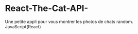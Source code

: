 # React-The-Cat-API-

Une petite appli pour vous montrer les photos de chats random. 
JavaScript(React)
